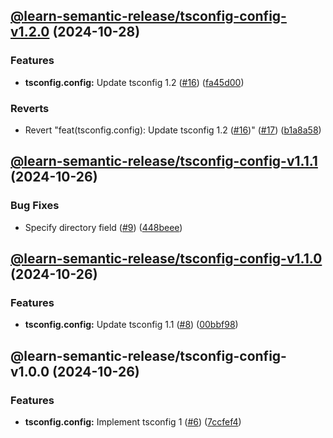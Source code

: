 ## [@learn-semantic-release/tsconfig-config-v1.2.0](https://github.com/wakamsha/learn-semantic-release/compare/@learn-semantic-release/tsconfig-config-v1.1.1...@learn-semantic-release/tsconfig-config-v1.2.0) (2024-10-28)

### Features

* **tsconfig.config:** Update tsconfig 1.2 ([#16](https://github.com/wakamsha/learn-semantic-release/issues/16)) ([fa45d00](https://github.com/wakamsha/learn-semantic-release/commit/fa45d003261b7b7398bfe000fbcdc383030da104))

### Reverts

* Revert "feat(tsconfig.config): Update tsconfig 1.2 ([#16](https://github.com/wakamsha/learn-semantic-release/issues/16))" ([#17](https://github.com/wakamsha/learn-semantic-release/issues/17)) ([b1a8a58](https://github.com/wakamsha/learn-semantic-release/commit/b1a8a582b5a8fe2ba197dc28f1391e0a13bc006b))

## [@learn-semantic-release/tsconfig-config-v1.1.1](https://github.com/wakamsha/learn-semantic-release/compare/@learn-semantic-release/tsconfig-config-v1.1.0...@learn-semantic-release/tsconfig-config-v1.1.1) (2024-10-26)

### Bug Fixes

* Specify directory field ([#9](https://github.com/wakamsha/learn-semantic-release/issues/9)) ([448beee](https://github.com/wakamsha/learn-semantic-release/commit/448beee0383f078e60e7d6e05af227511b61040d))

## [@learn-semantic-release/tsconfig-config-v1.1.0](https://github.com/wakamsha/learn-semantic-release/compare/@learn-semantic-release/tsconfig-config-v1.0.0...@learn-semantic-release/tsconfig-config-v1.1.0) (2024-10-26)

### Features

* **tsconfig.config:** Update tsconfig 1.1 ([#8](https://github.com/wakamsha/learn-semantic-release/issues/8)) ([00bbf98](https://github.com/wakamsha/learn-semantic-release/commit/00bbf980dfdac1777ef303f0ea7fdb4a70dde8f5))

## @learn-semantic-release/tsconfig-config-v1.0.0 (2024-10-26)

### Features

* **tsconfig.config:** Implement tsconfig 1 ([#6](https://github.com/wakamsha/learn-semantic-release/issues/6)) ([7ccfef4](https://github.com/wakamsha/learn-semantic-release/commit/7ccfef436fcb5b6145ddd76da812fa39ec2413dc))
